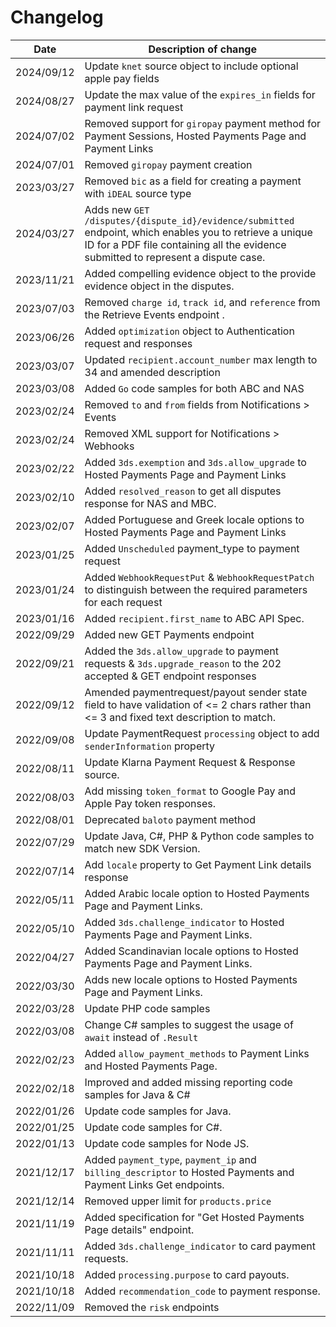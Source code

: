 # Changelog

| Date       | Description of change                                                                                                                                                                          |
|------------|------------------------------------------------------------------------------------------------------------------------------------------------------------------------------------------------|
| 2024/09/12 | Update `knet` source object to include optional apple pay fields                                                                                                                               |
| 2024/08/27 | Update the max value of the `expires_in` fields for payment link request                                                                                                                       |
| 2024/07/02 | Removed support for `giropay` payment method for Payment Sessions, Hosted Payments Page and Payment Links                                                                                      |
| 2024/07/01 | Removed `giropay` payment creation                                                                                                                                                             |
| 2023/03/27 | Removed `bic` as a field for creating a payment with `iDEAL` source type                                                                                                                       |
| 2024/03/27 | Adds new `GET /disputes/{dispute_id}/evidence/submitted` endpoint, which enables you to retrieve a unique ID for a PDF file containing all the evidence submitted to represent a dispute case. |
| 2023/11/21 | Added compelling evidence object to the provide evidence object in the disputes.                                                                                                               |
| 2023/07/03 | Removed `charge id`, `track id`, and `reference` from the Retrieve Events endpoint .                                                                                                           |
| 2023/06/26 | Added `optimization` object to Authentication request and responses                                                                                                                            |
| 2023/03/07 | Updated `recipient.account_number` max length to 34 and amended description                                                                                                                    |
| 2023/03/08 | Added `Go` code samples for both ABC and NAS                                                                                                                                                   |
| 2023/02/24 | Removed `to` and `from` fields from Notifications > Events                                                                                                                                     |
| 2023/02/24 | Removed XML support for Notifications > Webhooks                                                                                                                                               |
| 2023/02/22 | Added `3ds.exemption` and `3ds.allow_upgrade` to Hosted Payments Page and Payment Links                                                                                                        |
| 2023/02/10 | Added `resolved_reason` to get all disputes response for NAS and MBC.                                                                                                                          |
| 2023/02/07 | Added Portuguese and Greek locale options to Hosted Payments Page and Payment Links                                                                                                            |
| 2023/01/25 | Added `Unscheduled` payment_type to payment request                                                                                                                                            |
| 2023/01/24 | Added `WebhookRequestPut` & `WebhookRequestPatch` to distinguish between the required parameters for each request                                                                              |
| 2023/01/16 | Added `recipient.first_name` to ABC API Spec.                                                                                                                                                  |
| 2022/09/29 | Added new GET Payments endpoint                                                                                                                                                                |
| 2022/09/21 | Added the `3ds.allow_upgrade` to payment requests & `3ds.upgrade_reason` to the 202 accepted & GET endpoint responses                                                                          |
| 2022/09/12 | Amended paymentrequest/payout sender state field to have validation of <= 2 chars rather than <= 3 and fixed text description to match.                                                        |
| 2022/09/08 | Update PaymentRequest `processing` object to add `senderInformation` property                                                                                                                  |
| 2022/08/11 | Update Klarna Payment Request &  Response source.                                                                                                                                              |
| 2022/08/03 | Add missing `token_format` to Google Pay and Apple Pay token responses.                                                                                                                        |
| 2022/08/01 | Deprecated `baloto` payment method                                                                                                                                                             |
| 2022/07/29 | Update Java, C#, PHP & Python code samples to match new SDK Version.                                                                                                                           |
| 2022/07/14 | Add `locale` property to Get Payment Link details response                                                                                                                                     |
| 2022/05/11 | Added Arabic locale option to Hosted Payments Page and Payment Links.                                                                                                                          |
| 2022/05/10 | Added `3ds.challenge_indicator` to Hosted Payments Page and Payment Links.                                                                                                                     |
| 2022/04/27 | Added Scandinavian locale options to Hosted Payments Page and Payment Links.                                                                                                                   |
| 2022/03/30 | Adds new locale options to Hosted Payments Page and Payment Links.                                                                                                                             |
| 2022/03/28 | Update PHP code samples                                                                                                                                                                        |
| 2022/03/08 | Change C# samples to suggest the usage of `await` instead of `.Result`                                                                                                                         |
| 2022/02/23 | Added `allow_payment_methods` to Payment Links and Hosted Payments Page.                                                                                                                       |
| 2022/02/18 | Improved and added missing reporting code samples for Java & C#                                                                                                                                |
| 2022/01/26 | Update code samples for Java.                                                                                                                                                                  |
| 2022/01/25 | Update code samples for C#.                                                                                                                                                                    |
| 2022/01/13 | Update code samples for Node JS.                                                                                                                                                               |
| 2021/12/17 | Added `payment_type`, `payment_ip` and `billing_descriptor` to Hosted Payments and Payment Links Get endpoints.                                                                                |
| 2021/12/14 | Removed upper limit for `products.price`                                                                                                                                                       |
| 2021/11/19 | Added specification for "Get Hosted Payments Page details" endpoint.                                                                                                                           |
| 2021/11/11 | Added `3ds.challenge_indicator` to card payment requests.                                                                                                                                      |
| 2021/10/18 | Added `processing.purpose` to card payouts.                                                                                                                                                    |
| 2021/10/18 | Added `recommendation_code` to payment response.                                                                                                                                               |
| 2022/11/09 | Removed the `risk` endpoints                                                                                                                                                                   |
